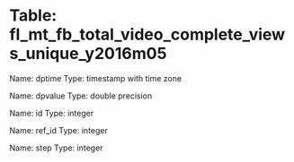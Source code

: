 Table: fl_mt_fb_total_video_complete_views_unique_y2016m05
==========================================================

Name: dptime
Type: timestamp with time zone

Name: dpvalue
Type: double precision

Name: id
Type: integer

Name: ref_id
Type: integer

Name: step
Type: integer

